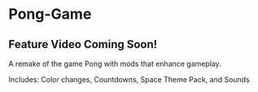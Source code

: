 # Pong-Game

## Feature Video Coming Soon!

A remake of the game Pong with mods that enhance gameplay. 

Includes: Color changes, Countdowns, Space Theme Pack, and Sounds 
